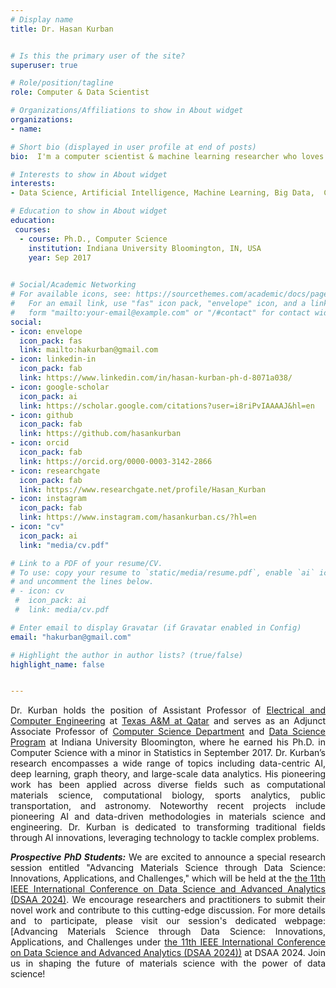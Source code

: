 ```yaml
---
# Display name
title: Dr. Hasan Kurban


# Is this the primary user of the site?
superuser: true

# Role/position/tagline
role: Computer & Data Scientist

# Organizations/Affiliations to show in About widget
organizations:
- name: 

# Short bio (displayed in user profile at end of posts)
bio:  I'm a computer scientist & machine learning researcher who loves building intelligent systems to find data-driven solutions to real-world problems. 

# Interests to show in About widget
interests:
- Data Science, Artificial Intelligence, Machine Learning, Big Data,  Computational Science, Software Engineering

# Education to show in About widget
education:
 courses:  
  - course: Ph.D., Computer Science
    institution: Indiana University Bloomington, IN, USA
    year: Sep 2017
 

# Social/Academic Networking
# For available icons, see: https://sourcethemes.com/academic/docs/page-builder/#icons
#   For an email link, use "fas" icon pack, "envelope" icon, and a link in the
#   form "mailto:your-email@example.com" or "/#contact" for contact widget.
social:
- icon: envelope
  icon_pack: fas
  link: mailto:hakurban@gmail.com
- icon: linkedin-in
  icon_pack: fab
  link: https://www.linkedin.com/in/hasan-kurban-ph-d-8071a038/
- icon: google-scholar
  icon_pack: ai
  link: https://scholar.google.com/citations?user=i8riPvIAAAAJ&hl=en
- icon: github
  icon_pack: fab
  link: https://github.com/hasankurban
- icon: orcid
  icon_pack: fab
  link: https://orcid.org/0000-0003-3142-2866
- icon: researchgate
  icon_pack: fab  
  link: https://www.researchgate.net/profile/Hasan_Kurban
- icon: instagram
  icon_pack: fab
  link: https://www.instagram.com/hasankurban.cs/?hl=en
- icon: "cv"
  icon_pack: ai
  link: "media/cv.pdf"

# Link to a PDF of your resume/CV.
# To use: copy your resume to `static/media/resume.pdf`, enable `ai` icons in `params.toml`, 
# and uncomment the lines below.
# - icon: cv
 #  icon_pack: ai
 #  link: media/cv.pdf

# Enter email to display Gravatar (if Gravatar enabled in Config)
email: "hakurban@gmail.com"

# Highlight the author in author lists? (true/false)
highlight_name: false


---
```

<style>
body {
text-align: justify}
</style>

Dr. Kurban holds the position of Assistant Professor of [Electrical and Computer Engineering](https://www.qatar.tamu.edu/academics/ecen/faculty-and-staff/dr.-hasan-kurban) at [Texas A&M at Qatar](https://www.qatar.tamu.edu) and serves as an Adjunct Associate Professor of [Computer Science Department](https://cs.indiana.edu)  and  [Data Science Program](https://datascience.indiana.edu/index.html) at Indiana University Bloomington, where he earned his Ph.D. in Computer Science with a minor in Statistics in September 2017. Dr. Kurban’s research encompasses a wide range of topics including data-centric AI, deep learning, graph theory, and large-scale data analytics. His pioneering work has been applied across diverse fields such as computational materials science, computational biology, sports analytics, public transportation, and astronomy. Noteworthy recent projects include pioneering AI and data-driven methodologies in materials science and engineering. Dr. Kurban is dedicated to transforming traditional fields through AI innovations, leveraging technology to tackle complex problems.   

***Prospective PhD Students:*** We are excited to announce a special research session entitled "Advancing Materials Science through Data Science: Innovations, Applications, and Challenges," which will be held at the [the 11th IEEE International Conference on Data Science and Advanced Analytics (DSAA 2024)](https://dsaa2024.dsaa.co). We encourage researchers and practitioners to submit their novel work and contribute to this cutting-edge discussion. For more details and to participate, please visit our session's dedicated webpage:  [Advancing Materials Science through Data Science: Innovations, Applications, and Challenges under [the 11th IEEE International Conference on Data Science and Advanced Analytics (DSAA 2024))](https://www.dsaa2024-specialsession-data-driven-material-science.com/homepage) at DSAA 2024. Join us in shaping the future of materials science with the power of data science!